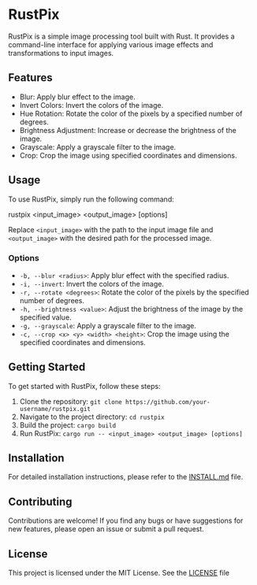 # RustPix


RustPix is a simple image processing tool built with Rust. It provides a command-line interface for applying various image effects and transformations to input images.

## Features

- Blur: Apply blur effect to the image.
- Invert Colors: Invert the colors of the image.
- Hue Rotation: Rotate the color of the pixels by a specified number of degrees.
- Brightness Adjustment: Increase or decrease the brightness of the image.
- Grayscale: Apply a grayscale filter to the image.
- Crop: Crop the image using specified coordinates and dimensions.

## Usage

To use RustPix, simply run the following command:

rustpix <input_image> <output_image> [options]


Replace `<input_image>` with the path to the input image file and `<output_image>` with the desired path for the processed image.

### Options

- `-b, --blur <radius>`: Apply blur effect with the specified radius.
- `-i, --invert`: Invert the colors of the image.
- `-r, --rotate <degrees>`: Rotate the color of the pixels by the specified number of degrees.
- `-h, --brightness <value>`: Adjust the brightness of the image by the specified value.
- `-g, --grayscale`: Apply a grayscale filter to the image.
- `-c, --crop <x> <y> <width> <height>`: Crop the image using the specified coordinates and dimensions.

## Getting Started

To get started with RustPix, follow these steps:

1. Clone the repository: `git clone https://github.com/your-username/rustpix.git`
2. Navigate to the project directory: `cd rustpix`
3. Build the project: `cargo build`
4. Run RustPix: `cargo run -- <input_image> <output_image> [options]`

## Installation

For detailed installation instructions, please refer to the [INSTALL.md](INSTALL.md) file.

## Contributing

Contributions are welcome! If you find any bugs or have suggestions for new features, please open an issue or submit a pull request.

## License

This project is licensed under the MIT License. See the [LICENSE](LICENSE) file 